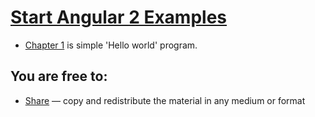 # [Start Angular 2 Examples](https://github.com/phpjagadeesh/angular2-examples.github.io) 

* [Chapter 1](http://startbootstrap.com/template-overviews/new-age/) is simple 'Hello world' program.


## You are free to:

* [Share](https://github.com/phpjagadeesh/angular2-examples.github.io) — copy and redistribute the material in any medium or format
